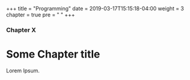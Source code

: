 +++
title = "Programming"
date = 2019-03-17T15:15:18-04:00
weight = 3
chapter = true
pre = "<i class='fas fa-laptop-code'></i> "
+++

### Chapter X

# Some Chapter title

Lorem Ipsum.